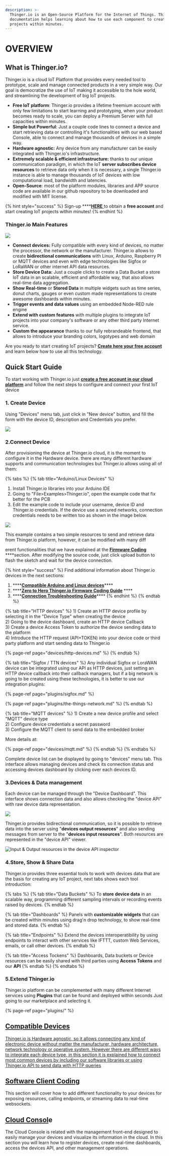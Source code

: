 ```yaml
---
description: >-
  Thinger.io is an Open-Source Platform for the Internet of Things. This
  documentation helps learning about how to use each component to create awesome
  projects within minutes.
---
```


# OVERVIEW

## What is Thinger.io?

Thinger.io is a cloud IoT Platform that provides every needed tool to prototype, scale and manage connected  products in a very simple way. Our goal is democratize the use of IoT making it accessible to the hole world, and streamlining the development of big IoT projects.

* **Free IoT platform**: Thinger.io provides a lifetime freemium account with only few limitations to start learning and prototyping, when your product becomes ready to scale, you can deploy a Premium Server with full capacities within minutes.
* **Simple but Powerful**: Just a couple code lines to connect a device and start retrieving data or controlling it's functionalities with our web based Console, able to connect and manage thousands of devices in a simple way.
* **Hardware agnostic:** Any device from any manufacturer can be easily integrated with Thinger.io's infrastructure.
* **Extremely scalable & efficient infrastructure:** thanks to our unique communication paradigm, in which the IoT **server subscribes device resources** to retrieve data only when it is necessary, a single Thinger.io instance is able to manage thousands of IoT devices with low computational load, bandwidth and latencies. 
* **Open-Source**: most of the platform modules, libraries and APP source code are available in our github repository to be downloaded and modified with MIT license. 

{% hint style="success" %}
Sign-up ****[**HERE** ](https://console.thinger.io/#/signup)to obtain a **free account** and start creating IoT projects within minutes!
{% endhint %}

### Thinger.io Main Features

![](.gitbook/assets/thinger.io-platform-feature.png)

* **Connect devices:** Fully compatible with every kind of devices, no matter the processor, the network or the manufacturer. Thinger.io allows to create **bidirectional communications** with Linux, Arduino, Raspberry PI or MQTT devices and even with edge technologies like Sigfox or LoRaWAN or other internet API data resources. 
* **Store Device Data:** Just a couple clicks to create a Data Bucket a store IoT data in an scalable, efficient and affordable way, that also allows real-time data aggregation. 
* **Show Real-time** or **Stored Data** in multiple widgets such as time series, donut charts, gauges or even custom made representations to create awesome dashboards within minutes. 
* **Trigger events and data values** using an embedded Node-RED rule engine 
* **Extend with custom features** with multiple plugins to integrate IoT projects into your company's software or any other third party Internet service.  
* **Custom the appearance** thanks to our fully rebrandeable frontend, that allows to introduce your branding colors, logotypes and web domain 

Are you ready to start creating IoT projects? [**Create here your free account**](https://console.thinger.io/#/signup) and learn below how to use all this technology.

## Quick Start Guide

To start working with Thinger.io just [**create a free account in our cloud platform**](https://console.thinger.io/#/signup) and follow the next steps to configure and connect your first IoT device

### 1. Create Device

Using "Devices" menu tab, just click in "New device" button, and fill the form with the device ID, description and Credentials you prefer.

![](.gitbook/assets/image%20%2828%29.png)

### 2.Connect Device

After provisioning the device at Thinger.io cloud, it is the moment to configure it in the Hardware device. there are many different hardware supports and communication technologies but Thinger.io allows using all of them: 

{% tabs %}
{% tab title="Arduino/Linux Devices" %}
1. Install Thinger.io libraries into your Arduino IDE
2. Going to "File&gt;Examples&gt;Thinger.io", open the example code that fix better for the PCB
3. Edit the example code to include your username, device ID and Thinger.io credentials. If the device use a secured networks, connection credentials needs to be written too as shown in the image below. 

![](.gitbook/assets/image%20%2830%29.png)

This example contains a two simple resources to send and retrieve data from Thinger.io platform, however, it can be modified with many diff



erent functionalities that we have explained at the [**Firmware Coding**](coding/) ****section.  After modifying the source code, just click upload button to flash the sketch and wait for the device connection.

{% hint style="success" %}
Find additional information about Thinger.io devices in the next sections: 

1. \*\*\*\*[**Compatible Arduino and Linux devices**](devices/)\*\*\*\*
2. \*\*\*\*[**Zero to Hero Thinger.io Firmware Coding Guide**](coding/) ****
3. \*\*\*\*[**Connection Troubleshooting Guide**](https://docs.thinger.io/coding/good-practices-and-troubleshooting)\*\*\*\*
{% endhint %}
{% endtab %}

{% tab title="HTTP devices" %}
1\) Create an HTTP device profile by selecting it in the "Device Type" when creating the device  
2\) Going to the device dashboard, create an HTTP device Callback  
3\) Create a device Access Token to authorize the device sending data to the platform  
4\) Introduce the HTTP request \(API+TOKEN\) into your device code or third party platform and start sending data to Thinger.io

{% page-ref page="devices/http-devices.md" %}
{% endtab %}

{% tab title="Sigfox / TTN devices" %}
Any individual Sigfox or LoraWAN device can be integrated using our API as HTTP devices, just setting an HTTP device callback into their callback managers, but if a big network is going to be created using these technologies, it is better to use our integration plugins:

{% page-ref page="plugins/sigfox.md" %}

{% page-ref page="plugins/the-things-network.md" %}
{% endtab %}

{% tab title="MQTT devices" %}
1\) Create a new device profile and select "MQTT" device type  
2\) Configure device credentials a secret password  
3\) Configure the MQTT client to send data to the embedded broker

More details at: 

{% page-ref page="devices/mqtt.md" %}
{% endtab %}
{% endtabs %}

Complete device list can be displayed by going to "devices" menu tab. This interface allows managing devices and check its connection status and accessing devices dashboard by clicking over each devices ID.

### 3.Devices & Data management

Each device can be managed through the "Device Dashboard". This interface shows connection data and also allows checking the "device API" with raw device data representation.

![](.gitbook/assets/image%20%288%29.png)

Thinger.io provides bidirectional communication, so it is possible to retrieve data into the server using "**devices output resources**" and also sending messages from server to the "**devices input resources**". Both resources are represented in the "device API" viewer.

![Input &amp; Output resources in the device API inspector](.gitbook/assets/image%20%2839%29.png)

### 4.Store, Show & Share Data

Thinger.io provides three essential tools to work with devices data that are the basis for creating any IoT project, next tabs shows each tool introduction:

{% tabs %}
{% tab title="Data Buckets" %}
To **store** **device data** in an scalable way, programming different sampling intervals or recording events raised by devices.
{% endtab %}

{% tab title="Dashboards" %}
Panels with **customizable widgets** that can be created within minutes using drag'n drop technology, to show real-time and stored data.
{% endtab %}

{% tab title="Endpoints" %}
Extend the devices interoperatibility by using endpoints to interact with other services like IFTTT, custom Web Services, emails, or call other devices.
{% endtab %}

{% tab title="Access Tockens" %}
Dashboards, Data buckets or Device resources can be easily shared with third parties using **Access Tokens** and our **API**
{% endtab %}
{% endtabs %}

### 5.Extend Thinger.io

Thinger.io platform can be complemented with many different Internet services using **Plugins** that can be found and deployed within seconds Just going to our marketplace and selecting it.

{% page-ref page="plugins/" %}

## [Compatible Devices](devices/)

[Thinger.io is Hardware agnostic, so it allows connecting any kind of electronic device without matter the manufacturer, hardware architecture, network technology or operative system. However there are different ways to integrate each device type, in this section it is explained how to connect most common devices by including our software libraries or using Thinger.io API to send data with HTTP queries](devices/)

## [Software Client Coding](coding/)

This section will cover how to add different functionality to your devices for exposing resources, calling endpoints, or streaming data to real-time websockets.

## [Cloud Consol](console/)e

The Cloud Console is related with the management front-end designed to easily manage your devices and visualize its information in the cloud. In this section you will learn how to register devices, create real-time dashboards, access the devices API, and other management operations.



